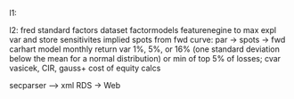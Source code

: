 l1:


l2:
fred standard factors dataset
factormodels
featurenegine to max expl var and store sensitivites
implied spots from fwd curve: par -> spots -> fwd
carhart model
monthly return var 1%, 5%, or 16% (one standard deviation below the mean for a normal distribution) or min of top 5% of losses; cvar
vasicek, CIR, gauss+
cost of equity calcs

secparser --> xml
RDS -> Web